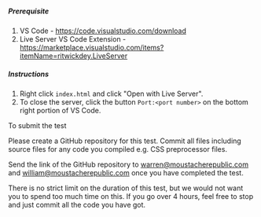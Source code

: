 ##### Prerequisite

1. VS Code - https://code.visualstudio.com/download
2. Live Server VS Code Extension - https://marketplace.visualstudio.com/items?itemName=ritwickdey.LiveServer

##### Instructions

1. Right click `index.html` and click "Open with Live Server".
2. To close the server, click the button `Port:<port number>` on the bottom right portion of VS Code.

To submit the test

Please create a GitHub repository for this test. Commit all files including source files for any code you compiled e.g. CSS preprocessor files.

Send the link of the GitHub repository to warren@moustacherepublic.com and william@moustacherepublic.com once you have completed the test.

There is no strict limit on the duration of this test, but we would not want you to spend too much time on this. If you go over 4 hours, feel free to stop and just commit all the code you have got.
